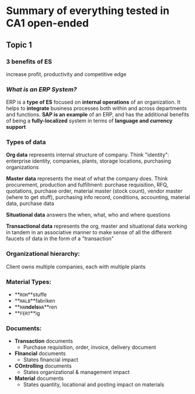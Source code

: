 # Summary of everything tested in CA1 open-ended

Topic 1
-------

### 3 benefits of ES

increase profit, productivity and competitive edge

### *What is an ERP System?*

ERP is a **type of ES** focused on **internal operations** of an organization. It helps to **integrate** business processes both within and across departments and functions. **SAP is an example** of an ERP, and has the additional benefits of being a **fully-localized** system in terms of **language and currency support**

### Types of data

**Org data** represents internal structure of company. Think 
"identity": enterprise identity, companies, plants, storage locations, purchasing organizations

**Master data** represents the meat of what the company does. Think procurement, production and fulfillment: purchase requisition, RFQ, quotations, purchase order, material master (stock count), vendor master (where to get stuff), purchasing info record, conditions, accounting, material data, purchase data

**Situational data** answers the when, what, who and where questions

**Transactional data** represents the org, master and situational data working in tandem in an associative manner to make sense of all the different faucets of data in the form of a "transaction"

### Organizational hierarchy:

Client owns multiple companies, each with multiple plants

### Material Types:

- **`ROH`**stuffe
- **`HALB`**fabriken
- **`HA`**ndels**`WA`**ren
- **`FERT`**ig

### Documents:

- **Transaction** documents
	- Purchase requisition, order, invoice, delivery document
- **FInancial** documents
	- States financial impact
- **COntrolling** documents
	- States organizational & management impact
- **Material** documents
	- States quantity, locational and posting impact on materials
